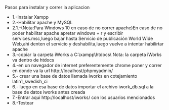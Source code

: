 Pasos para instalar y  correr la aplicacion

* 1.-Instalar Xampp
* 2.-Habilitar apache y MySQL
* 2.1.-(Nota:Para Windows 10 en caso de no correr apache)En caso de no poder habilitar apache apretar windows + r y escribir services.msc,luego bajar hasta Servicio de publicación World Wide Web,ahi denten el servicio y deshabilita,luego vuelve a intentar habilirtar apache
* 3.-copiar la carpeta iWorks a C:\xampp\htdocs\   Nota: la carpeta iWorks va dentro de htdocs
* 4.-en un navegador de internet preferentemente chrome poner y correr en donde va la url http://localhost/phpmyadmin/
* 5.- crear una base de datos llamada iworks en cotejamiento latin1_swedish_ci
* 6.- luego en esa base de datos importar el archivo iwork_db.sql a la base de datos iworks antes creada
* 7.-Entrar aqui http://localhost/iworks/ con los usuarios mencionados
* 8.-Testear
